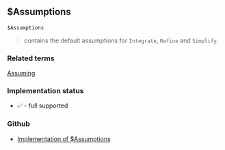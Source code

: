 ## $Assumptions

```
$Assumptions
```

> contains the default assumptions for `Integrate`, `Refine` and `Simplify`.
   

### Related terms 
[Assuming](Assuming.md) 

### Implementation status

* &#x2705; - full supported

### Github

* [Implementation of $Assumptions](https://github.com/axkr/symja_android_library/blob/master/symja_android_library/matheclipse-core/src/main/java/org/matheclipse/core/builtin/ConstantDefinitions.java#L153) 
